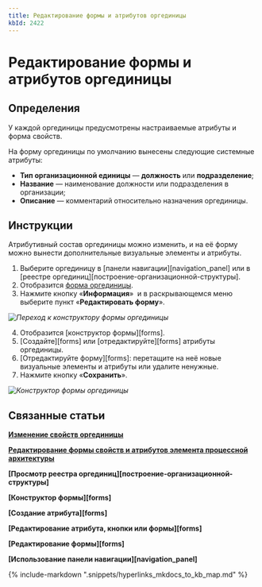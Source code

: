 ```yaml
---
title: Редактирование формы и атрибутов оргединицы
kbId: 2422
---
```


# Редактирование формы и атрибутов оргединицы

## Определения

У каждой оргединицы предусмотрены настраиваемые атрибуты и форма свойств.

На форму оргединицы по умолчанию вынесены следующие системные атрибуты:

- **Тип организационной единицы** — **должность** или **подразделение**;
- **Название** — наименование должности или подразделения в организации;
- **Описание** — комментарий относительно назначения оргединицы.

## Инструкции

Атрибутивный состав оргединицы можно изменить, и на её форму можно вынести дополнительные визуальные элементы и атрибуты.

1. Выберите оргединицу в [панели навигации][navigation_panel] или в [реестре оргединиц][построение-организационной-структуры].
2. Отобразится [форма оргединицы](https://kb.comindware.ru/article.php?id=2418).
3. Нажмите кнопку «**Информация**» *‌* и в раскрывающемся меню выберите пункт «**Редактировать форму**».

_![Переход к конструктору формы оргединицы](https://kb.comindware.ru/assets/configuring_organizational_unit_edit_form.png)_

4. Отобразится [конструктор формы][forms].
5. [Создайте][forms] или [отредактируйте][forms] атрибуты оргединицы.
6. [Отредактируйте форму][forms]: перетащите на неё новые визуальные элементы и атрибуты или удалите ненужные.
7. Нажмите кнопку «**Сохранить**».

_![Конструктор формы оргединицы](https://kb.comindware.ru/assets/configuring_organizational_unit_form_designer.png)_

## Связанные статьи

**[Изменение свойств оргединицы](https://kb.comindware.ru/article.php?id=2418)**

**[Редактирование формы свойств и атрибутов элемента процессной архитектуры](https://kb.comindware.ru/article.php?id=2435)**

**[Просмотр реестра оргединиц][построение-организационной-структуры]**

**[Конструктор формы][forms]**

**[Создание атрибута][forms]**

**[Редактирование атрибута, кнопки или формы][forms]**

**[Редактирование формы][forms]**

**[Использование панели навигации][navigation_panel]**

{% include-markdown ".snippets/hyperlinks_mkdocs_to_kb_map.md" %}
